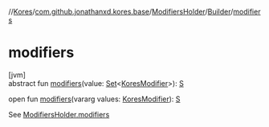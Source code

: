 //[Kores](../../../../index.md)/[com.github.jonathanxd.kores.base](../../index.md)/[ModifiersHolder](../index.md)/[Builder](index.md)/[modifiers](modifiers.md)

# modifiers

[jvm]\
abstract fun [modifiers](modifiers.md)(value: [Set](https://kotlinlang.org/api/latest/jvm/stdlib/kotlin.collections/-set/index.html)<[KoresModifier](../../-kores-modifier/index.md)>): [S](index.md)

open fun [modifiers](modifiers.md)(vararg values: [KoresModifier](../../-kores-modifier/index.md)): [S](index.md)

See [ModifiersHolder.modifiers](../modifiers.md)
